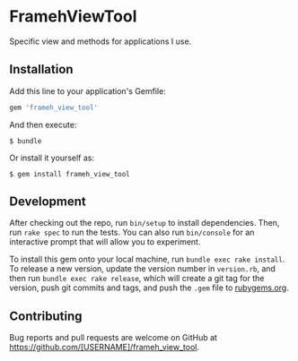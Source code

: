 # FramehViewTool

Specific view and methods for applications I use.

## Installation

Add this line to your application's Gemfile:

```ruby
gem 'frameh_view_tool'
```

And then execute:

    $ bundle

Or install it yourself as:

    $ gem install frameh_view_tool

## Development

After checking out the repo, run `bin/setup` to install dependencies. Then, run `rake spec` to run the tests. You can also run `bin/console` for an interactive prompt that will allow you to experiment.

To install this gem onto your local machine, run `bundle exec rake install`. To release a new version, update the version number in `version.rb`, and then run `bundle exec rake release`, which will create a git tag for the version, push git commits and tags, and push the `.gem` file to [rubygems.org](https://rubygems.org).

## Contributing

Bug reports and pull requests are welcome on GitHub at https://github.com/[USERNAME]/frameh_view_tool.

